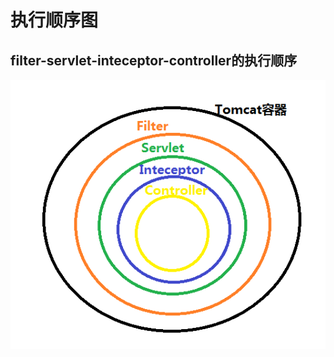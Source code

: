 # 执行顺序图

## filter-servlet-inteceptor-controller的执行顺序

![filter-servlet-inteceptor-controller执行顺序图](images/filter-servlet-inteceptor-controller执行顺序图.png)